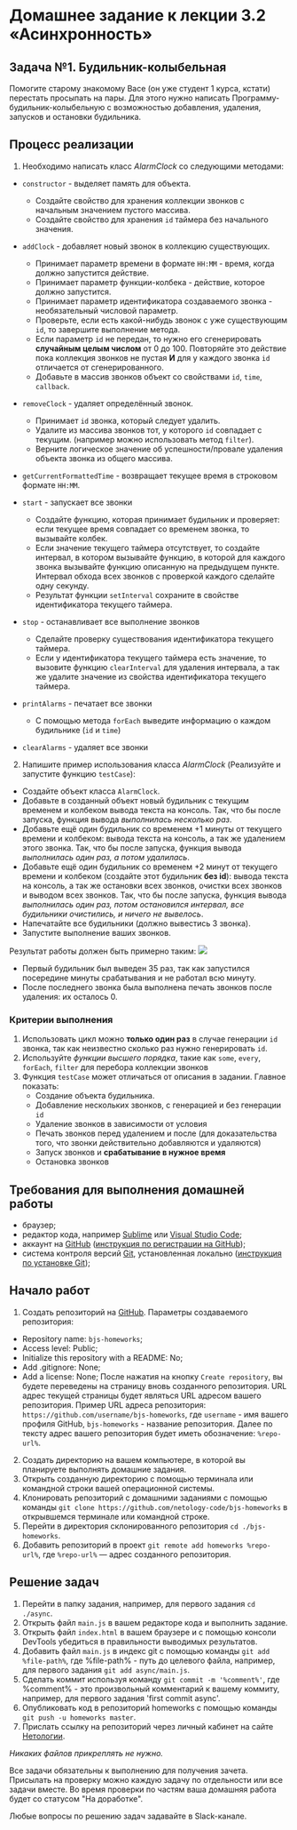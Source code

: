 # Домашнее задание к лекции 3.2 «Асинхронность» 

## Задача №1. Будильник-колыбельная

Помогите старому знакомому Васе (он уже студент 1 курса, кстати) перестать просыпать на пары. 
Для этого нужно написать Программу-будильник-колыбельную с возможностью добавления, удаления, запусков и остановки будильника.

## Процесс реализации

1. Необходимо написать класс *AlarmClock* со следующими методами:

* `constructor` - выделяет память для объекта. 
	* Создайте свойство для хранения коллекции звонков с начальным значением пустого массива. 
	* Создайте свойство для хранения `id` таймера без начального значения.

* `addClock` - добавляет новый звонок в коллекцию существующих. 
	* Принимает параметр времени в формате `HH:MM` - время, когда должно запустится действие.
	* Принимает параметр функции-колбека - действие, которое должно запустится.
	* Принимает параметр идентификатора создаваемого звонка - необязательный числовой параметр.
	* Проверьте, если есть какой-нибудь звонок с уже существующим `id`, то завершите выполнение метода.
	* Если параметр `id` не передан, то нужно его сгенерировать **случайным целым числом** от 0 до 100. Повторяйте это действие пока коллекция звонков не пустая **И** для у каждого звонка `id` отличается от сгенерированного.
	* Добавьте в массив звонков объект со свойствами `id`, `time`, `callback`.

* `removeClock` - удаляет определённый звонок.
	* Принимает `id` звонка, который следует удалить.
	* Удалите из массива звонков тот, у которого `id` совпадает с текущим. (например можно использовать метод `filter`).
	* Верните логическое значение об успешности/провале удаления объекта звонка из общего массива.

* `getCurrentFormattedTime` - возвращает текущее время в строковом формате `HH:MM`.

* `start` - запускает все звонки
	* Создайте функцию, которая принимает будильник и проверяет: если текущее время совпадает со временем звонка, то вызывайте колбек.
	* Если значение текущего таймера отсутствует, то создайте интервал, в котором вызывайте функцию, в которой для каждого звонка вызывайте функцию описанную на предыдущем пункте. Интервал обхода всех звонков с проверкой каждого сделайте одну секунду.
	* Результат функции `setInterval` сохраните в свойстве идентификатора текущего таймера.

* `stop` - останавливает все выполнение звонков
	* Сделайте проверку существования идентификатора текущего таймера.
	* Если у идентификатора текущего таймера есть значение, то вызовите функцию `clearInterval` для удаления интервала, а так же удалите значение из свойства идентификатора текущего таймера.

* `printAlarms` - печатает все звонки
	* С помощью метода `forEach` выведите информацию о каждом будильнике (`id` и `time`)

* `clearAlarms` - удаляет все звонки

2. Напишите пример использования класса *AlarmClock* (Реализуйте и запустите функцию `testCase`): 

* Создайте объект класса `AlarmClock`.
* Добавьте в созданный объект новый будильник с текущим временем и колбеком вывода текста на консоль. Так, что бы после запуска, функция вывода *выполнилась несколько раз*.
* Добавьте ещё один будильник со временем +1 минуты от текущего времени и колбеком: вывода текста на консоль, а так же удалением этого звонка. Так, что бы после запуска, функция вывода *выполнилась один раз, а потом удалилась*.
* Добавьте ещё один будильник со временем +2 минут от текущего времени и колбеком (создайте этот будильник **без id**): вывода текста на консоль, а так же остановки всех звонков, очистки всех звонков и выводом всех звонков. Так, что бы после запуска, функция вывода *выполнилась один раз, потом остановился интервал, все будильники очистились, и ничего не вывелось*.
* Напечатайте все будильники (должно вывестись 3 звонка).
* Запустите выполнение ваших звонков.

Результат работы должен быть примерно таким:
![](https://sun9-27.userapi.com/c857728/v857728864/107812/phEoelosztU.jpg)
* Первый будильник был выведен 35 раз, так как запустился посередине минуты срабатывания и не работал всю минуту.
* После последнего звонка была выполнена печать звонков после удаления: их осталось 0.

### Критерии выполнения

1. Использовать цикл можно **только один раз** в случае генерации `id` звонка, так как неизвестно сколько раз нужно генерировать `id`.
2. Используйте *функции высшего порядка*, такие как `some`, `every`, `forEach`, `filter` для перебора коллекции звонков
3. Функция `testCase` может отличаться от описания в задании. Главное показать:
	* Создание объекта будильника.
	* Добавление нескольких звонков, с генерацией и без генерации `id`
	* Удаление звонков в зависимости от условия
	* Печать звонков перед удалением и после (для доказательства того, что звонки действительно добавляются и удаляются)
	* Запуск звонков и **срабатывание в нужное время**
	* Остановка звонков

## Требования для выполнения домашней работы

* браузер;
* редактор кода, например [Sublime][1] или [Visual Studio Code][2];
* аккаунт на [GitHub][0] ([инструкция по регистрации на GitHub][3]);
* система контроля версий [Git][4], установленная локально ([инструкция по установке Git][5]);

## Начало работ

1. Создать репозиторий на [GitHub][0]. Параметры создаваемого репозитория:
* Repository name: `bjs-homeworks`;
* Access level: Public;
* Initialize this repository with a README: No;
* Add .gitignore: None;
* Add a license: None;
После нажатия на кнопку `Create repository`, вы будете переведены на страницу вновь созданного репозитория.
URL адрес текущей страницы будет являться URL адресом вашего репозитория.
Пример URL адреса репозитория: `https://github.com/username/bjs-homeworks`, где `username` - имя вашего профиля GitHub, `bjs-homeworks` - название репозитория. Далее по тексту адрес вашего репозитория будет иметь обозначение: `%repo-url%`.
2. Создать директорию на вашем компьютере, в которой вы планируете выполнять домашние задания.
3. Открыть созданную директорию с помощью терминала или командной строки вашей операционной системы.
4. Клонировать репозиторий с домашними заданиями с помощью команды `git clone https://github.com/netology-code/bjs-homeworks` в открывшемся терминале или командной строке.
5. Перейти в директория склонированного репозитория `cd ./bjs-homeworks`.
6. Добавить репозиторий в проект `git remote add homeworks %repo-url%`, где `%repo-url%` — адрес созданного репозитория.

## Решение задач
1. Перейти в папку задания, например, для первого задания `cd ./async`.
2. Открыть файл `main.js` в вашем редакторе кода и выполнить задание.
3. Открыть файл `index.html` в вашем браузере и с помощью консоли DevTools убедиться в правильности выводимых результатов.
4. Добавить файл `main.js` в индекс git с помощью команды `git add %file-path%`, где %file-path% - путь до целевого файла, например, для первого задания `git add async/main.js`.
5. Сделать коммит используя команду `git commit -m '%comment%'`, где %comment% - это произвольный комментарий к вашему коммиту, например, для первого задания 'first commit async'.
6. Опубликовать код в репозиторий homeworks с помощью команды `git push -u homeworks master`.
7. Прислать ссылку на репозиторий через личный кабинет на сайте [Нетологии][6].

[0]: https://github.com/
[1]: https://www.sublimetext.com/
[2]: https://code.visualstudio.com/
[3]: https://github.com/netology-code/guides/blob/master/git/github.md
[4]: https://git-scm.com/
[5]: https://github.com/netology-code/guides/blob/master/git/REAMDE.md
[6]: https://netology.ru/

*Никаких файлов прикреплять не нужно.*

Все задачи обязательны к выполнению для получения зачета. Присылать на проверку можно каждую задачу по отдельности или все задачи вместе. Во время проверки по частям ваша домашняя работа будет со статусом "На доработке".

Любые вопросы по решению задач задавайте в Slack-канале.
